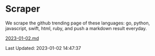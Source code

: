# Scraper

We scrape the github trending page of these languages: go, python, javascript, swift, html, ruby, and push a markdown result everyday.

[2023-01-02.md](https://github.com/henson/Scraper/blob/master/2023-01-02.md)

Last Updated: 2023-01-02 14:47:37